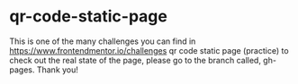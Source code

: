 # qr-code-static-page
This is one of the many challenges you can find in https://www.frontendmentor.io/challenges
qr code static page (practice) to check out the real state of the page, please go to the branch called, gh-pages. Thank you!
